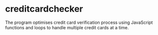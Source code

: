 # creditcardchecker
 The program optimises credit card verification process using JavaScript functions and loops to handle multiple credit cards at a time.

